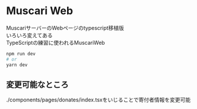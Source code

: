 # Muscari Web
MuscariサーバーのWebページのtypescript移植版<br>
いろいろ変えてある<br>
TypeScriptの練習に使われるMuscariWeb

```bash
npm run dev
# or
yarn dev
```

## 変更可能なところ

./components/pages/donates/index.tsxをいじることで寄付者情報を変更可能<br>